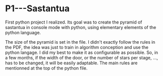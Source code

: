 # P1---Sastantua
First python project I realized. Its goal was to create the pyramid of sastantua in console mode with python, using elementary elements of the python language.

The size of the pyramid is set in the file. I didn't exactly follow the rules in the PDF, the idea was just to train in algorithm conception and use the python langage. I did my best to make it as configurable as possible. So, in a few months, if the width of the door, or the number of stars per stage, ..., has to be changed, it will be easily adaptable. The main rules are mentionned at the top of the python file.
